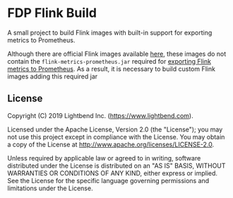 # FDP Flink Build

A small project to build Flink images with built-in support for exporting metrics to Prometheus.

Although there are official Flink images available [here](https://hub.docker.com/_/flink), these images do not contain the `flink-metrics-prometheus.jar` required for [exporting Flink metrics to Prometheus](https://ci.apache.org/projects/flink/flink-docs-stable/monitoring/metrics.html#prometheus-orgapacheflinkmetricsprometheusprometheusreporter). As a result, it is necessary to build custom Flink images adding this required jar

## License

Copyright (C) 2019 Lightbend Inc. (https://www.lightbend.com).

Licensed under the Apache License, Version 2.0 (the "License"); you may not use this project except in compliance with the License. You may obtain a copy of the License at http://www.apache.org/licenses/LICENSE-2.0.

Unless required by applicable law or agreed to in writing, software distributed under the License is distributed on an "AS IS" BASIS, WITHOUT WARRANTIES OR CONDITIONS OF ANY KIND, either express or implied. See the License for the specific language governing permissions and limitations under the License.
